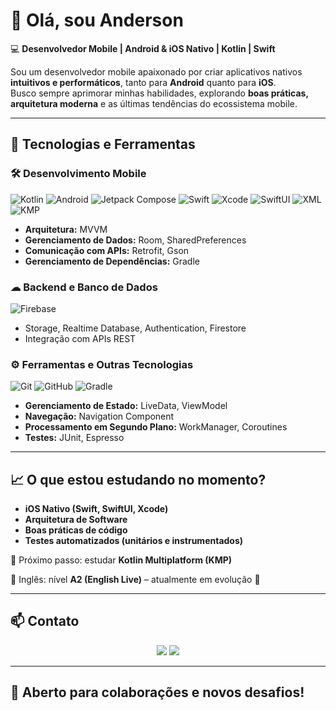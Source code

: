# 👋 Olá, sou Anderson

💻 **Desenvolvedor Mobile | Android & iOS Nativo | Kotlin | Swift**  

Sou um desenvolvedor mobile apaixonado por criar aplicativos nativos **intuitivos e performáticos**, tanto para **Android** quanto para **iOS**.  
Busco sempre aprimorar minhas habilidades, explorando **boas práticas, arquitetura moderna** e as últimas tendências do ecossistema mobile.  

---

## 🚀 Tecnologias e Ferramentas  

### 🛠 Desenvolvimento Mobile  
![Kotlin](https://img.shields.io/badge/Kotlin-0095D5?style=for-the-badge&logo=kotlin&logoColor=white)
![Android](https://img.shields.io/badge/Android-3DDC84?style=for-the-badge&logo=android&logoColor=white)
![Jetpack Compose](https://img.shields.io/badge/Jetpack%20Compose-4285F4?style=for-the-badge&logo=jetpackcompose&logoColor=white)
![Swift](https://img.shields.io/badge/Swift-FA7343?style=for-the-badge&logo=swift&logoColor=white)
![Xcode](https://img.shields.io/badge/Xcode-1575F9?style=for-the-badge&logo=xcode&logoColor=white)
![SwiftUI](https://img.shields.io/badge/SwiftUI-0D96F6?style=for-the-badge&logo=swift&logoColor=white)
![XML](https://img.shields.io/badge/XML-FF6600?style=for-the-badge&logo=xml&logoColor=white)
![KMP](https://img.shields.io/badge/Kotlin%20Multiplatform-0095D5?style=for-the-badge&logo=kotlin&logoColor=white)  

- **Arquitetura:** MVVM  
- **Gerenciamento de Dados:** Room, SharedPreferences  
- **Comunicação com APIs:** Retrofit, Gson  
- **Gerenciamento de Dependências:** Gradle  

### ☁ Backend e Banco de Dados  
![Firebase](https://img.shields.io/badge/Firebase-FFCA28?style=for-the-badge&logo=firebase&logoColor=black)  
- Storage, Realtime Database, Authentication, Firestore  
- Integração com APIs REST  

### ⚙ Ferramentas e Outras Tecnologias  
![Git](https://img.shields.io/badge/Git-F05032?style=for-the-badge&logo=git&logoColor=white)
![GitHub](https://img.shields.io/badge/GitHub-181717?style=for-the-badge&logo=github&logoColor=white)
![Gradle](https://img.shields.io/badge/Gradle-02303A?style=for-the-badge&logo=gradle&logoColor=white)  

- **Gerenciamento de Estado:** LiveData, ViewModel  
- **Navegação:** Navigation Component  
- **Processamento em Segundo Plano:** WorkManager, Coroutines  
- **Testes:** JUnit, Espresso  

---

## 📈 O que estou estudando no momento?  
- **iOS Nativo (Swift, SwiftUI, Xcode)**  
- **Arquitetura de Software**  
- **Boas práticas de código**  
- **Testes automatizados (unitários e instrumentados)**  

📌 Próximo passo: estudar **Kotlin Multiplatform (KMP)**  

📖 Inglês: nível **A2 (English Live)** – atualmente em evolução 🚀  

---

## 📫 Contato  

<p align="center">
  <a href="mailto:andersonpsdev@gmail.com"><img src="https://img.shields.io/badge/-Gmail-D14836?style=for-the-badge&logo=gmail&logoColor=white"></a>
  <a href="https://www.linkedin.com/in/andersonps94/"><img src="https://img.shields.io/badge/-LinkedIn-0077B5?style=for-the-badge&logo=linkedin&logoColor=white"></a>
</p>

---


## 🌟 Aberto para colaborações e novos desafios!
